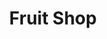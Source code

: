 ---
title: "Fruit Shop"
url: /karachi/fruit-shop-w3q3-4v2-block-l-north-nazimabad-town/
shop: farm
---